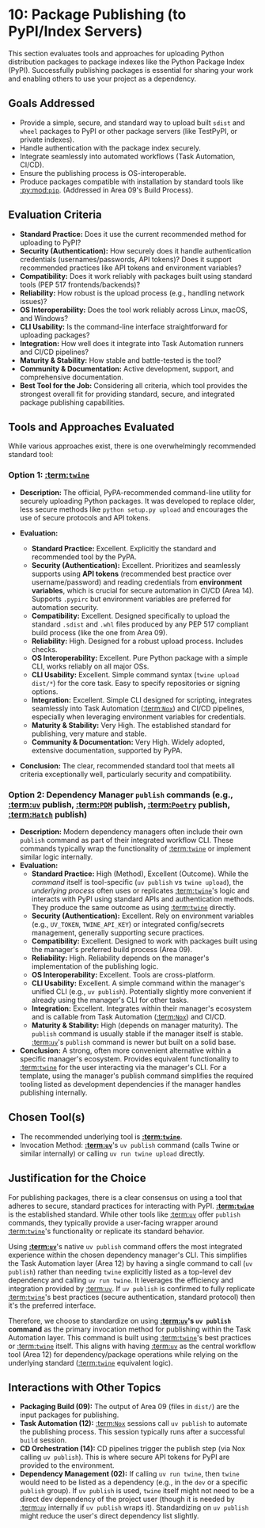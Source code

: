 # 10: Package Publishing (to PyPI/Index Servers)

This section evaluates tools and approaches for uploading Python distribution packages to package indexes like the Python Package Index (PyPI). Successfully publishing packages is essential for sharing your work and enabling others to use your project as a dependency.

## Goals Addressed

*   Provide a simple, secure, and standard way to upload built `sdist` and `wheel` packages to PyPI or other package servers (like TestPyPI, or private indexes).
*   Handle authentication with the package index securely.
*   Integrate seamlessly into automated workflows (Task Automation, CI/CD).
*   Ensure the publishing process is OS-interoperable.
*   Produce packages compatible with installation by standard tools like [:py:mod:`pip`](pip-documentation). (Addressed in Area 09's Build Process).

## Evaluation Criteria

*   **Standard Practice:** Does it use the current recommended method for uploading to PyPI?
*   **Security (Authentication):** How securely does it handle authentication credentials (usernames/passwords, API tokens)? Does it support recommended practices like API tokens and environment variables?
*   **Compatibility:** Does it work reliably with packages built using standard tools (PEP 517 frontends/backends)?
*   **Reliability:** How robust is the upload process (e.g., handling network issues)?
*   **OS Interoperability:** Does the tool work reliably across Linux, macOS, and Windows?
*   **CLI Usability:** Is the command-line interface straightforward for uploading packages?
*   **Integration:** How well does it integrate into Task Automation runners and CI/CD pipelines?
*   **Maturity & Stability:** How stable and battle-tested is the tool?
*   **Community & Documentation:** Active development, support, and comprehensive documentation.
*   **Best Tool for the Job:** Considering all criteria, which tool provides the strongest overall fit for providing standard, secure, and integrated package publishing capabilities.

## Tools and Approaches Evaluated

While various approaches exist, there is one overwhelmingly recommended standard tool:

### Option 1: [:term:`twine`](twine-documentation)

*   **Description:** The official, PyPA-recommended command-line utility for securely uploading Python packages. It was developed to replace older, less secure methods like `python setup.py upload` and encourages the use of secure protocols and API tokens.
*   **Evaluation:**
    *   **Standard Practice:** Excellent. Explicitly the standard and recommended tool by the PyPA.
    *   **Security (Authentication):** Excellent. Prioritizes and seamlessly supports using **API tokens** (recommended best practice over username/password) and reading credentials from **environment variables**, which is crucial for secure automation in CI/CD (Area 14). Supports `.pypirc` but environment variables are preferred for automation security.
    *   **Compatibility:** Excellent. Designed specifically to upload the standard `.sdist` and `.whl` files produced by any PEP 517 compliant build process (like the one from Area 09).
    *   **Reliability:** High. Designed for a robust upload process. Includes checks.
    *   **OS Interoperability:** Excellent. Pure Python package with a simple CLI, works reliably on all major OSs.
    *   **CLI Usability:** Excellent. Simple command syntax (`twine upload dist/*`) for the core task. Easy to specify repositories or signing options.
    *   **Integration:** Excellent. Simple CLI designed for scripting, integrates seamlessly into Task Automation ([:term:`Nox`](nox-documentation)) and CI/CD pipelines, especially when leveraging environment variables for credentials.
    *   **Maturity & Stability:** Very High. The established standard for publishing, very mature and stable.
    *   **Community & Documentation:** Very High. Widely adopted, extensive documentation, supported by PyPA.

*   **Conclusion:** The clear, recommended standard tool that meets all criteria exceptionally well, particularly security and compatibility.

### Option 2: Dependency Manager `publish` commands (e.g., [:term:`uv`](uv-documentation) publish, [:term:`PDM`](pdm-documentation) publish, [:term:`Poetry`](poetry-documentation) publish, [:term:`Hatch`](hatch-documentation) publish)

*   **Description:** Modern dependency managers often include their own `publish` command as part of their integrated workflow CLI. These commands typically wrap the functionality of [:term:`twine`](twine-documentation) or implement similar logic internally.
*   **Evaluation:**
    *   **Standard Practice:** High (Method), Excellent (Outcome). While the *command* itself is tool-specific (`uv publish` vs `twine upload`), the *underlying process* often uses or replicates [:term:`twine`](twine-documentation)'s logic and interacts with PyPI using standard APIs and authentication methods. They produce the same outcome as using [:term:`twine`](twine-documentation) directly.
    *   **Security (Authentication):** Excellent. Rely on environment variables (e.g., `UV_TOKEN`, `TWINE_API_KEY`) or integrated config/secrets management, generally supporting secure practices.
    *   **Compatibility:** Excellent. Designed to work with packages built using the manager's preferred build process (Area 09).
    *   **Reliability:** High. Reliability depends on the manager's implementation of the publishing logic.
    *   **OS Interoperability:** Excellent. Tools are cross-platform.
    *   **CLI Usability:** Excellent. A simple command within the manager's unified CLI (e.g., `uv publish`). Potentially slightly more convenient if already using the manager's CLI for other tasks.
    *   **Integration:** Excellent. Integrates within their manager's ecosystem and is callable from Task Automation ([:term:`Nox`](nox-documentation)) and CI/CD.
    *   **Maturity & Stability:** High (depends on manager maturity). The `publish` command is usually stable if the manager itself is stable. [:term:`uv`](uv-documentation)'s `publish` command is newer but built on a solid base.
*   **Conclusion:** A strong, often more convenient alternative within a specific manager's ecosystem. Provides equivalent functionality to [:term:`twine`](twine-documentation) for the user interacting via the manager's CLI. For a template, using the manager's publish command simplifies the required tooling listed as development dependencies if the manager handles publishing internally.

## Chosen Tool(s)

*   The recommended underlying tool is **[:term:`twine`](twine-documentation)**.
*   Invocation Method: **[:term:`uv`](uv-documentation)**'s `uv publish` command (calls Twine or similar internally) or calling `uv run twine upload` directly.

## Justification for the Choice

For publishing packages, there is a clear consensus on using a tool that adheres to secure, standard practices for interacting with PyPI. **[:term:`twine`](twine-documentation)** is the established standard. While other tools like [:term:`uv`](uv-documentation) offer `publish` commands, they typically provide a user-facing wrapper around [:term:`twine`](twine-documentation)'s functionality or replicate its standard behavior.

Using **[:term:`uv`](uv-documentation)**'s native `uv publish` command offers the most integrated experience within the chosen dependency manager's CLI. This simplifies the Task Automation layer (Area 12) by having a single command to call (`uv publish`) rather than needing `twine` explicitly listed as a top-level dev dependency and calling `uv run twine`. It leverages the efficiency and integration provided by [:term:`uv`](uv-documentation). If `uv publish` is confirmed to fully replicate [:term:`twine`](twine-documentation)'s best practices (secure authentication, standard protocol) then it's the preferred interface.

Therefore, we choose to standardize on using **[:term:`uv`](uv-documentation)'s `uv publish` command** as the primary invocation method for publishing within the Task Automation layer. This command is built using [:term:`twine`](twine-documentation)'s best practices or [:term:`twine`](twine-documentation) itself. This aligns with having [:term:`uv`](uv-documentation) as the central workflow tool (Area 12) for dependency/package operations while relying on the underlying standard ([:term:`twine`](twine-documentation) equivalent logic).

## Interactions with Other Topics

*   **Packaging Build (09):** The output of Area 09 (files in `dist/`) are the input packages for publishing.
*   **Task Automation (12):** [:term:`Nox`](nox-documentation) sessions call `uv publish` to automate the publishing process. This session typically runs after a successful `build` session.
*   **CD Orchestration (14):** CD pipelines trigger the publish step (via Nox calling `uv publish`). This is where secure API tokens for PyPI are provided to the environment.
*   **Dependency Management (02):** If calling `uv run twine`, then `twine` would need to be listed as a dependency (e.g., in the `dev` or a specific `publish` group). If `uv publish` is used, `twine` itself might not need to be a direct dev dependency of the project user (though it is needed by [:term:`uv`](uv-documentation) internally if `uv publish` wraps it). Standardizing on `uv publish` might reduce the user's direct dependency list slightly.
